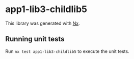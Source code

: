 # app1-lib3-childlib5

This library was generated with [Nx](https://nx.dev).

## Running unit tests

Run `nx test app1-lib3-childlib5` to execute the unit tests.
